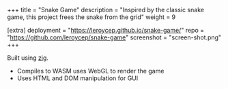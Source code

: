 +++
title = "Snake Game"
description = "Inspired by the classic snake game, this project frees the snake from the grid"
weight = 9

[extra]
deployment = "https://leroycep.github.io/snake-game/"
repo = "https://github.com/leroycep/snake-game"
screenshot = "screen-shot.png"
+++

Built using [zig][ziglang].

- Compiles to WASM uses WebGL to render the game
- Uses HTML and DOM manipulation for GUI

<!-- more -->

[ziglang]: https://ziglang.org/
